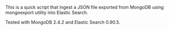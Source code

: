 This is a quick script that ingest a JSON file exported from MongoDB using mongoexport utility into Elastic Search.

Tested with MongoDB 2.4.2 and Elastic Search 0.90.5.
